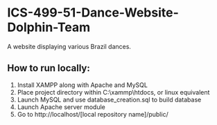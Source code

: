 # ICS-499-51-Dance-Website-Dolphin-Team
A website displaying various Brazil dances.

## How to run locally:
1. Install XAMPP along with Apache and MySQL
2. Place project directory within C:\xammp\htdocs, or linux equivalent
3. Launch MySQL and use database_creation.sql to build database
4. Launch Apache server module
5. Go to http://localhost/[local repository name]/public/
